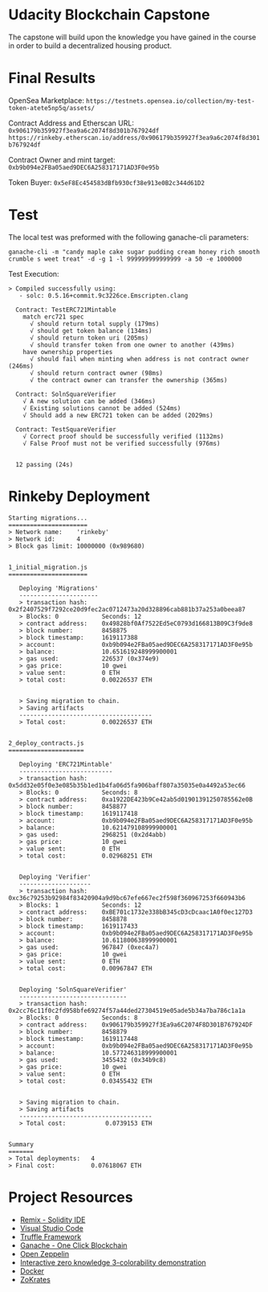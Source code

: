 # Udacity Blockchain Capstone

The capstone will build upon the knowledge you have gained in the course in order to build a decentralized housing product. 

# Final Results
OpenSea Marketplace:
```https://testnets.opensea.io/collection/my-test-token-atete5np5q/assets/```

Contract Address and Etherscan URL:
```0x906179b359927f3ea9a6c2074f8d301b767924df```
```https://rinkeby.etherscan.io/address/0x906179b359927f3ea9a6c2074f8d301b767924df```

Contract Owner and mint target:
```0xb9b094e2FBa05aed9DEC6A258317171AD3F0e95b```

Token Buyer:
```0x5eF8Ec454583dBfb930cf38e913e0B2c344d61D2```

# Test
The local test was preformed with the following ganache-cli parameters:
```
ganache-cli -m "candy maple cake sugar pudding cream honey rich smooth crumble s weet treat" -d -g 1 -l 999999999999999 -a 50 -e 1000000
```

Test Execution:
```
> Compiled successfully using:
   - solc: 0.5.16+commit.9c3226ce.Emscripten.clang

  Contract: TestERC721Mintable
    match erc721 spec
      √ should return total supply (179ms)
      √ should get token balance (134ms)
      √ should return token uri (205ms)
      √ should transfer token from one owner to another (439ms)
    have ownership properties
      √ should fail when minting when address is not contract owner (246ms)
      √ should return contract owner (98ms)
      √ the contract owner can transfer the ownership (365ms)

  Contract: SolnSquareVerifier
    √ A new solution can be added (346ms)
    √ Existing solutions cannot be added (524ms)
    √ Should add a new ERC721 token can be added (2029ms)

  Contract: TestSquareVerifier
    √ Correct proof should be successfully verified (1132ms)
    √ False Proof must not be verified successfully (976ms)


  12 passing (24s)
```


# Rinkeby Deployment

```
Starting migrations...
======================
> Network name:    'rinkeby'
> Network id:      4
> Block gas limit: 10000000 (0x989680)


1_initial_migration.js
======================

   Deploying 'Migrations'
   ----------------------
   > transaction hash:    0x2f2407529f7292ce20d9fec2ac0712473a20d328896cab881b37a253a0beea87
   > Blocks: 0            Seconds: 12
   > contract address:    0x49828bf0Af7522Ed5eC0793d166813B09C3f9de8
   > block number:        8458875
   > block timestamp:     1619117388
   > account:             0xb9b094e2FBa05aed9DEC6A258317171AD3F0e95b
   > balance:             10.651619248999900001
   > gas used:            226537 (0x374e9)
   > gas price:           10 gwei
   > value sent:          0 ETH
   > total cost:          0.00226537 ETH


   > Saving migration to chain.
   > Saving artifacts
   -------------------------------------
   > Total cost:          0.00226537 ETH


2_deploy_contracts.js
=====================

   Deploying 'ERC721Mintable'
   --------------------------
   > transaction hash:    0x5dd32e05f0e3e085b35b1ed1b4fa06d5fa906baff807a35035e0a4492a53ec66
   > Blocks: 0            Seconds: 8
   > contract address:    0xa1922DE423b9Ce42ab5d01901391250785562e0B
   > block number:        8458877
   > block timestamp:     1619117418
   > account:             0xb9b094e2FBa05aed9DEC6A258317171AD3F0e95b
   > balance:             10.621479108999900001
   > gas used:            2968251 (0x2d4abb)
   > gas price:           10 gwei
   > value sent:          0 ETH
   > total cost:          0.02968251 ETH


   Deploying 'Verifier'
   --------------------
   > transaction hash:    0xc36c79253b92984f83420904a9d9bc67efe667ec2f598f360967253f660943b6
   > Blocks: 1            Seconds: 12
   > contract address:    0xBE701c1732e338bB345cD3cDcaac1A0f0ec127D3
   > block number:        8458878
   > block timestamp:     1619117433
   > account:             0xb9b094e2FBa05aed9DEC6A258317171AD3F0e95b
   > balance:             10.611800638999900001
   > gas used:            967847 (0xec4a7)
   > gas price:           10 gwei
   > value sent:          0 ETH
   > total cost:          0.00967847 ETH


   Deploying 'SolnSquareVerifier'
   ------------------------------
   > transaction hash:    0x2cc76c11f0c2fd958bfe69274f57a44ded27304519e05ade5b34a7ba786c1a1a
   > Blocks: 0            Seconds: 8
   > contract address:    0x906179b359927f3Ea9a6C2074F8D301B767924DF
   > block number:        8458879
   > block timestamp:     1619117448
   > account:             0xb9b094e2FBa05aed9DEC6A258317171AD3F0e95b
   > balance:             10.577246318999900001
   > gas used:            3455432 (0x34b9c8)
   > gas price:           10 gwei
   > value sent:          0 ETH
   > total cost:          0.03455432 ETH


   > Saving migration to chain.
   > Saving artifacts
   -------------------------------------
   > Total cost:           0.0739153 ETH


Summary
=======
> Total deployments:   4
> Final cost:          0.07618067 ETH
```

# Project Resources

* [Remix - Solidity IDE](https://remix.ethereum.org/)
* [Visual Studio Code](https://code.visualstudio.com/)
* [Truffle Framework](https://truffleframework.com/)
* [Ganache - One Click Blockchain](https://truffleframework.com/ganache)
* [Open Zeppelin ](https://openzeppelin.org/)
* [Interactive zero knowledge 3-colorability demonstration](http://web.mit.edu/~ezyang/Public/graph/svg.html)
* [Docker](https://docs.docker.com/install/)
* [ZoKrates](https://github.com/Zokrates/ZoKrates)
